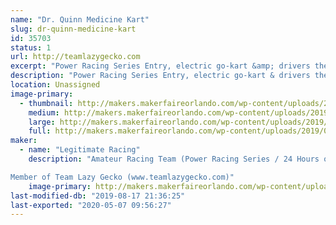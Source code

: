 ```yaml
---
name: "Dr. Quinn Medicine Kart"
slug: dr-quinn-medicine-kart
id: 35703
status: 1
url: http://teamlazygecko.com
excerpt: "Power Racing Series Entry, electric go-kart &amp; drivers themed as characters from Dr.Quinn Medicine Woman."
description: "Power Racing Series Entry, electric go-kart & drivers themed as characters from Dr.Quinn Medicine Woman."
location: Unassigned
image-primary:
  - thumbnail: http://makers.makerfaireorlando.com/wp-content/uploads/2019/08/dscf1793-20190727_48449865196_o-150x150.jpg
    medium: http://makers.makerfaireorlando.com/wp-content/uploads/2019/08/dscf1793-20190727_48449865196_o-300x200.jpg
    large: http://makers.makerfaireorlando.com/wp-content/uploads/2019/08/dscf1793-20190727_48449865196_o-1024x683.jpg
    full: http://makers.makerfaireorlando.com/wp-content/uploads/2019/08/dscf1793-20190727_48449865196_o.jpg
maker:
  - name: "Legitimate Racing"
    description: "Amateur Racing Team (Power Racing Series / 24 Hours of Lemons)

Member of Team Lazy Gecko (www.teamlazygecko.com)"
    image-primary: http://makers.makerfaireorlando.com/wp-content/uploads/2018/10/Legit-Banner.jpg
last-modified-db: "2019-08-17 21:36:25"
last-exported: "2020-05-07 09:56:27"
---
```

